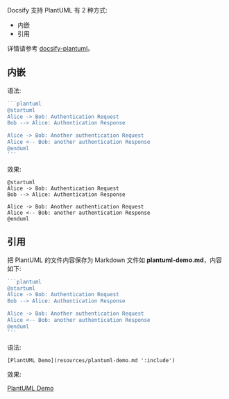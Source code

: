 Docsify 支持 PlantUML 有 2 种方式:

* 内嵌
* 引用

详情请参考 [docsify-plantuml](https://github.com/imyelo/docsify-plantuml)。

## 内嵌

语法:

````js
```plantuml
@startuml
Alice -> Bob: Authentication Request
Bob --> Alice: Authentication Response

Alice -> Bob: Another authentication Request
Alice <-- Bob: another authentication Response
@enduml
```
````

效果:

```plantuml
@startuml
Alice -> Bob: Authentication Request
Bob --> Alice: Authentication Response

Alice -> Bob: Another authentication Request
Alice <-- Bob: another authentication Response
@enduml
```

## 引用

把 PlantUML 的文件内容保存为 Markdown 文件如 **plantuml-demo.md**，内容如下:

````js
```plantuml
@startuml
Alice -> Bob: Authentication Request
Bob --> Alice: Authentication Response

Alice -> Bob: Another authentication Request
Alice <-- Bob: another authentication Response
@enduml
```
````

语法:

```
[PlantUML Demo](resources/plantuml-demo.md ':include')
```

效果:

[PlantUML Demo](resources/plantuml-demo.md ':include')